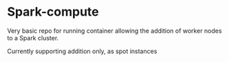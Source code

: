 # Spark-compute

Very basic repo for running container allowing the addition of worker nodes to a Spark cluster.

Currently supporting addition only, as spot instances
